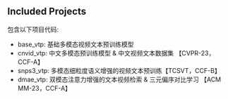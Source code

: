## Included Projects
包含以下项目代码:
- base_vtp: 基础多模态视频文本预训练模型
- cnvid_vtp: 中文多模态预训练模型 & 中文视频文本数据集 【CVPR-23，CCF-A】
- snps3_vtp: 多模态细粒度语义增强的视频文本预训练【TCSVT，CCF-B】  
- dmae_vtp: 双模态注意力增强的文本视频检索 & 三元偏序对比学习 【ACM MM-23，CCF-A】
